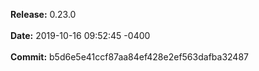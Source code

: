 **Release:** 
0.23.0
<br><br>**Date:** 
2019-10-16 09:52:45 -0400
<br><br>**Commit:** 
b5d6e5e41ccf87aa84ef428e2ef563dafba32487
